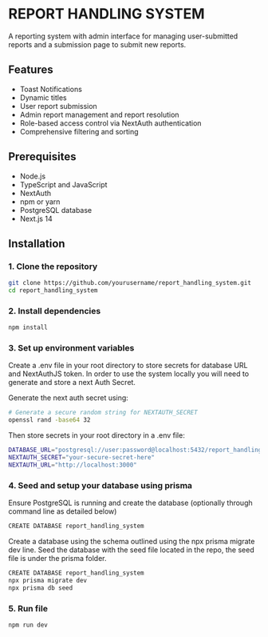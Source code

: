 # REPORT HANDLING SYSTEM

A reporting system with admin interface for managing user-submitted reports and a submission page to submit new reports.

## Features

- Toast Notifications
- Dynamic titles
- User report submission
- Admin report management and report resolution
- Role-based access control via NextAuth authentication
- Comprehensive filtering and sorting


## Prerequisites

- Node.js
- TypeScript and JavaScript
- NextAuth
- npm or yarn
- PostgreSQL database
- Next.js 14

## Installation

### 1. Clone the repository

```bash
git clone https://github.com/yourusername/report_handling_system.git
cd report_handling_system

```

### 2. Install dependencies

```bash
npm install
```

### 3. Set up environment variables

Create a .env file in your root directory to store secrets for database URL and NextAuthJS token. In order to use the system locally you will need to generate and store a next Auth Secret.

Generate the next auth secret using:

```bash
# Generate a secure random string for NEXTAUTH_SECRET
openssl rand -base64 32
```

Then store secrets in your root directory in a .env file:

```bash
DATABASE_URL="postgresql://user:password@localhost:5432/report_handling_system"
NEXTAUTH_SECRET="your-secure-secret-here"
NEXTAUTH_URL="http://localhost:3000"
```

### 4. Seed and setup your database using prisma

Ensure PostgreSQL is running and create the database (optionally through command line as detailed below)

```bash
CREATE DATABASE report_handling_system
```

Create a database using the schema outlined using the npx prisma migrate dev line.
Seed the database with the seed file located in the repo, the seed file is under the prisma folder.

```bash
CREATE DATABASE report_handling_system
npx prisma migrate dev
npx prisma db seed
```


### 5. Run file

```bash
npm run dev
```
